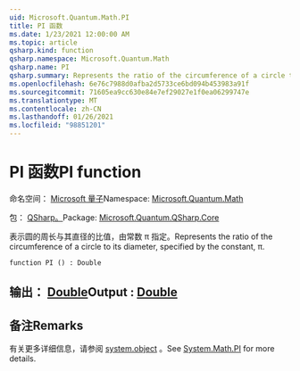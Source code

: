```yaml
---
uid: Microsoft.Quantum.Math.PI
title: PI 函数
ms.date: 1/23/2021 12:00:00 AM
ms.topic: article
qsharp.kind: function
qsharp.namespace: Microsoft.Quantum.Math
qsharp.name: PI
qsharp.summary: Represents the ratio of the circumference of a circle to its diameter, specified by the constant, π.
ms.openlocfilehash: 6e76c7988d0afba2d5733ce6bd094b453983a91f
ms.sourcegitcommit: 71605ea9cc630e84e7ef29027e1f0ea06299747e
ms.translationtype: MT
ms.contentlocale: zh-CN
ms.lasthandoff: 01/26/2021
ms.locfileid: "98851201"
---
```

# <a name="pi-function"></a><span data-ttu-id="ba752-102">PI 函数</span><span class="sxs-lookup"><span data-stu-id="ba752-102">PI function</span></span>

<span data-ttu-id="ba752-103">命名空间： [Microsoft 量子](xref:Microsoft.Quantum.Math)</span><span class="sxs-lookup"><span data-stu-id="ba752-103">Namespace: [Microsoft.Quantum.Math](xref:Microsoft.Quantum.Math)</span></span>

<span data-ttu-id="ba752-104">包： [QSharp。](https://nuget.org/packages/Microsoft.Quantum.QSharp.Core)</span><span class="sxs-lookup"><span data-stu-id="ba752-104">Package: [Microsoft.Quantum.QSharp.Core](https://nuget.org/packages/Microsoft.Quantum.QSharp.Core)</span></span>


<span data-ttu-id="ba752-105">表示圆的周长与其直径的比值，由常数 π 指定。</span><span class="sxs-lookup"><span data-stu-id="ba752-105">Represents the ratio of the circumference of a circle to its diameter, specified by the constant, π.</span></span>

```qsharp
function PI () : Double
```


## <a name="output--double"></a><span data-ttu-id="ba752-106">输出： [Double](xref:microsoft.quantum.lang-ref.double)</span><span class="sxs-lookup"><span data-stu-id="ba752-106">Output : [Double](xref:microsoft.quantum.lang-ref.double)</span></span>



## <a name="remarks"></a><span data-ttu-id="ba752-107">备注</span><span class="sxs-lookup"><span data-stu-id="ba752-107">Remarks</span></span>

<span data-ttu-id="ba752-108">有关更多详细信息，请参阅 [system.object](https://docs.microsoft.com/dotnet/api/system.math.pi) 。</span><span class="sxs-lookup"><span data-stu-id="ba752-108">See [System.Math.PI](https://docs.microsoft.com/dotnet/api/system.math.pi) for more details.</span></span>